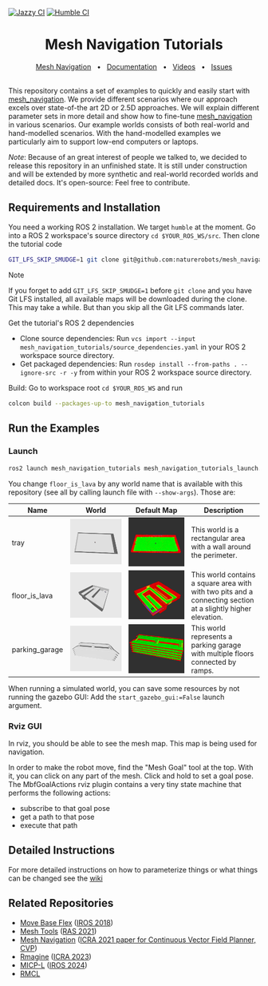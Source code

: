 [![Jazzy CI](https://github.com/naturerobots/mesh_navigation_tutorials/actions/workflows/jazzy.yaml/badge.svg)](https://github.com/naturerobots/mesh_navigation_tutorials/actions/workflows/jazzy.yaml)
[![Humble CI](https://github.com/naturerobots/mesh_navigation_tutorials/actions/workflows/humble.yaml/badge.svg)](https://github.com/naturerobots/mesh_navigation_tutorials/actions/workflows/humble.yaml)

<div align="center">
<h1>
Mesh Navigation Tutorials
</h1>
</div>

<div align="center">
  <a href="https://github.com/naturerobots/mesh_navigation">Mesh Navigation</a>
  <span>&nbsp;&nbsp;•&nbsp;&nbsp;</span>
  <a href="https://naturerobots.github.io/mesh_navigation_docs/tutorials">Documentation</a>
  <span>&nbsp;&nbsp;•&nbsp;&nbsp;</span>
  <a href="https://www.youtube.com/@nature-robots">Videos</a>
  <span>&nbsp;&nbsp;•&nbsp;&nbsp;</span>
  <a href="https://github.com/naturerobots/mesh_navigation_tutorials/issues">Issues</a>
  <br />
</div>


<br/>

This repository contains a set of examples to quickly and easily start with [mesh_navigation](https://github.com/naturerobots/mesh_navigation). 
We provide different scenarios where our approach excels over state-of-the art 2D or 2.5D approaches.
We will explain different parameter sets in more detail and show how to fine-tune [mesh_navigation](https://github.com/naturerobots/mesh_navigation) in various scenarios.
Our example worlds consists of both real-world and hand-modelled scenarios.
With the hand-modelled examples we particularly aim to support low-end computers or laptops.


*Note*: Because of an great interest of people we talked to, we decided to release this repository in an unfinished state. It is still under construction and will be extended by more synthetic and real-world recorded worlds and detailed docs. It's open-source: Feel free to contribute.  

## Requirements and Installation

You need a working ROS 2 installation. We target `humble` at the moment. Go into a ROS 2 workspace's source directory `cd $YOUR_ROS_WS/src`. Then clone the tutorial code 

```bash
GIT_LFS_SKIP_SMUDGE=1 git clone git@github.com:naturerobots/mesh_navigation_tutorials.git
```

> [!NOTE] 
> If you forget to add `GIT_LFS_SKIP_SMUDGE=1` before `git clone` and you have Git LFS installed, all available maps will be downloaded during the clone. This may take a while. But than you skip all the Git LFS commands later.

Get the tutorial's ROS 2 dependencies
* Clone source dependencies: Run `vcs import --input mesh_navigation_tutorials/source_dependencies.yaml` in your ROS 2 workspace source directory.
* Get packaged dependencies: Run `rosdep install --from-paths . --ignore-src -r -y` from within your ROS 2 workspace source directory.

Build: Go to workspace root `cd $YOUR_ROS_WS` and run 

```bash
colcon build --packages-up-to mesh_navigation_tutorials
```

## Run the Examples

### Launch

```bash
ros2 launch mesh_navigation_tutorials mesh_navigation_tutorials_launch.py world_name:=floor_is_lava
```

You change `floor_is_lava` by any world name that is available with this repository (see all by calling launch file with `--show-args`). Those are: 

| Name | World | Default Map | Description |
|------|-------|-----|-------------|
| tray | ![tray_world](.resources/tray_world.png) | ![tray_map](.resources/tray_map.png)| This world is a rectangular area with a wall around the perimeter. |
| floor_is_lava | ![floor_is_lava_world](.resources/floor_is_lava_world.png) | ![floor_is_lava_map](.resources/floor_is_lava_map.png)| This world contains a square area with with two pits and a connecting section at a slightly higher elevation.
| parking_garage | ![parking_garage_world](.resources/parking_garage_world.png) | ![parking_garage_map](.resources/parking_garage_map.png)| This world represents a parking garage with multiple floors connected by ramps. |

When running a simulated world, you can save some resources by not running the gazebo GUI: Add the `start_gazebo_gui:=False` launch argument.

### Rviz GUI
In rviz, you should be able to see the mesh map.
This map is being used for navigation.

In order to make the robot move, find the "Mesh Goal" tool at the top.
With it, you can click on any part of the mesh.
Click and hold to set a goal pose.
The MbfGoalActions rviz plugin contains a very tiny state machine that performs the following actions:
* subscribe to that goal pose
* get a path to that pose
* execute that path

## Detailed Instructions

For more detailed instructions on how to parameterize things or what things can be changed see the [wiki](https://naturerobots.github.io/mesh_navigation_docs/tutorials/)


## Related Repositories
- [Move Base Flex](https://github.com/magazino/move_base_flex) ([IROS 2018](https://doi.org/10.1109/IROS.2018.8593829))
- [Mesh Tools](https://github.com/naturerobots/mesh_tools) ([RAS 2021](https://doi.org/10.1016/j.robot.2020.103688))
- [Mesh Navigation](https://github.com/naturerobots/mesh_navigation) ([ICRA 2021 paper for Continuous Vector Field Planner, CVP](https://doi.org/10.1109/ICRA48506.2021.9560981))
- [Rmagine](https://github.com/uos/rmagine) ([ICRA 2023](https://doi.org/10.1109/ICRA48891.2023.10161388))
- [MICP-L](https://github.com/uos/rmcl) ([IROS 2024](https://arxiv.org/abs/2210.13904))
- [RMCL](https://github.com/uos/rmcl)
